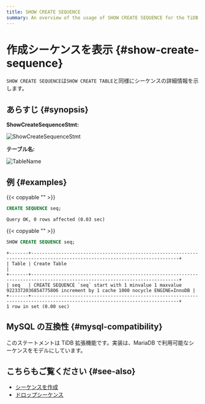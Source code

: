 ```yaml
---
title: SHOW CREATE SEQUENCE
summary: An overview of the usage of SHOW CREATE SEQUENCE for the TiDB database.
---
```


# 作成シーケンスを表示 {#show-create-sequence}

`SHOW CREATE SEQUENCE`は`SHOW CREATE TABLE`と同様にシーケンスの詳細情報を示します。

## あらすじ {#synopsis}

**ShowCreateSequenceStmt:**

![ShowCreateSequenceStmt](/media/sqlgram/ShowCreateSequenceStmt.png)

**テーブル名:**

![TableName](/media/sqlgram/TableName.png)

## 例 {#examples}

{{< copyable "" >}}

```sql
CREATE SEQUENCE seq;
```

```
Query OK, 0 rows affected (0.03 sec)
```

{{< copyable "" >}}

```sql
SHOW CREATE SEQUENCE seq;
```

```
+-------+----------------------------------------------------------------------------------------------------------------------------+
| Table | Create Table                                                                                                               |
+-------+----------------------------------------------------------------------------------------------------------------------------+
| seq   | CREATE SEQUENCE `seq` start with 1 minvalue 1 maxvalue 9223372036854775806 increment by 1 cache 1000 nocycle ENGINE=InnoDB |
+-------+----------------------------------------------------------------------------------------------------------------------------+
1 row in set (0.00 sec)
```

## MySQL の互換性 {#mysql-compatibility}

このステートメントは TiDB 拡張機能です。実装は、MariaDB で利用可能なシーケンスをモデルにしています。

## こちらもご覧ください {#see-also}

-   [シーケンスを作成](/sql-statements/sql-statement-create-sequence.md)
-   [ドロップシーケンス](/sql-statements/sql-statement-drop-sequence.md)
